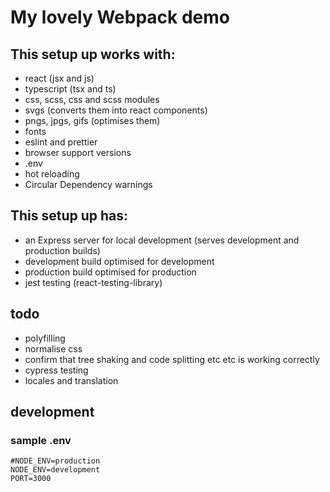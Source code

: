 # My lovely Webpack demo

## This setup up works with:
- react (jsx and js)
- typescript (tsx and ts)
- css, scss, css and scss modules
- svgs (converts them into react components)
- pngs, jpgs, gifs (optimises them)
- fonts
- eslint and prettier
- browser support versions
- .env
- hot reloading
- Circular Dependency warnings

## This setup up has:
- an Express server for local development (serves development and production builds)
- development build optimised for development
- production build optimised for production
- jest testing (react-testing-library)

## todo
- polyfilling
- normalise css
- confirm that tree shaking and code splitting etc etc is working correctly
- cypress testing
- locales and translation


## development
### sample .env
```text
#NODE_ENV=production
NODE_ENV=development
PORT=3000
```
